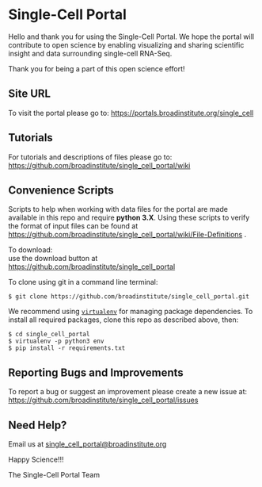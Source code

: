 # Single-Cell Portal

Hello and thank you for using the Single-Cell Portal. We hope the portal will contribute to open science by enabling visualizing and sharing scientific insight and data surrounding single-cell RNA-Seq.

Thank you for being a part of this open science effort!

## Site URL
To visit the portal please go to: https://portals.broadinstitute.org/single_cell

## Tutorials
For tutorials and descriptions of files please go to: https://github.com/broadinstitute/single_cell_portal/wiki

## Convenience Scripts
Scripts to help when working with data files for the portal are made available in this repo and require __python 3.X__. Using these scripts to verify the format of input files can be found at https://github.com/broadinstitute/single_cell_portal/wiki/File-Definitions .

To download:   
use the download button at https://github.com/broadinstitute/single_cell_portal   

To clone using git in a command line terminal:
```
$ git clone https://github.com/broadinstitute/single_cell_portal.git
```

We recommend using [`virtualenv`](https://virtualenv.pypa.io/en/stable/) for managing package dependencies.  To install all required packages, clone this repo as described above, then:
```
$ cd single_cell_portal
$ virtualenv -p python3 env
$ pip install -r requirements.txt
```

## Reporting Bugs and Improvements
To report a bug or suggest an improvement please create a new issue at: https://github.com/broadinstitute/single_cell_portal/issues

## Need Help?

Email us at single_cell_portal@broadinstitute.org

Happy Science!!!

The Single-Cell Portal Team
